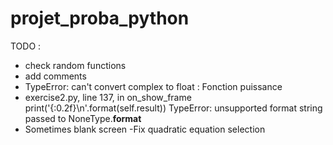 # projet_proba_python

TODO : 
- check random functions
- add comments
- TypeError: can't convert complex to float : Fonction puissance
- exercise2.py, line 137, in on_show_frame
    print('{:0.2f}\n'.format(self.result))
TypeError: unsupported format string passed to NoneType.__format__
- Sometimes blank screen
-Fix quadratic equation selection